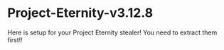 # Project-Eternity-v3.12.8
Here is setup for your Project Eternity stealer!
You need to extract them first!!
